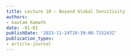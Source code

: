 ```yaml
---
title: Lecture 10 — Beyond Global Sensitivity
authors:
- Gautam Kamath
date: -01-01
publishDate: '2023-11-24T10:39:00.715243Z'
publication_types:
- article-journal
---
```

